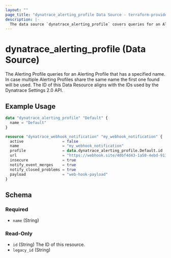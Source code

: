 ```yaml
---
layout: ""
page_title: "dynatrace_alerting_profile Data Source - terraform-provider-dynatrace"
description: |-
  The data source `dynatrace_alerting_profile` covers queries for an Alerting Profile with the given name
---
```


# dynatrace_alerting_profile (Data Source)

The Alerting Profile queries for an Alerting Profile that has a specified name. In case multiple Alerting Profiles share the same name the first one found will be used.
The ID of this Data Resource aligns with the IDs used by the Dynatrace Settings 2.0 API.

## Example Usage


```terraform
data "dynatrace_alerting_profile" "Default" {
  name = "Default"
}

resource "dynatrace_webhook_notification" "my_webhook_notification" {
  active                 = false
  name                   = "my_webhook_notification"
  profile                = data.dynatrace_alerting_profile.Default.id
  url                    = "https://webhook.site/40bf4d43-1a50-4ebd-913d-bf50ce7c3a1e"
  insecure               = true
  notify_event_merges    = true
  notify_closed_problems = true
  payload                = "web-hook-payload"  
}
```

<!-- schema generated by tfplugindocs -->
## Schema

### Required

- `name` (String)

### Read-Only

- `id` (String) The ID of this resource.
- `legacy_id` (String)